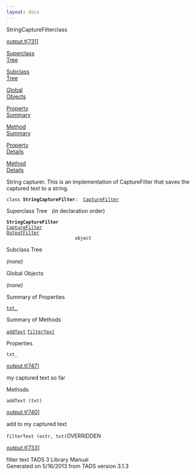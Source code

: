 ```yaml
---
layout: docs
---
```

<span class="title">StringCaptureFilter</span><span class="type">class</span>

[output.t](../file/output.t.html)\[[731](../source/output.t.html#731)\]

[Superclass  
Tree](#_SuperClassTree_)

[Subclass  
Tree](#_SubClassTree_)

[Global  
Objects](#_ObjectSummary_)

[Property  
Summary](#_PropSummary_)

[Method  
Summary](#_MethodSummary_)

[Property  
Details](#_Properties_)

[Method  
Details](#_Methods_)



String capturer. This is an implementation of CaptureFilter that saves
the captured text to a string.

`class `**`StringCaptureFilter`**` :   `[`CaptureFilter`](../object/CaptureFilter.html)



<span id="_SuperClassTree_"></span>



<span class="hdln">Superclass Tree</span>   (in declaration order)



**`StringCaptureFilter`**  
[`CaptureFilter`](../object/CaptureFilter.html)  
[`OutputFilter`](../object/OutputFilter.html)  
`                         object`  
<span id="_SubClassTree_"></span>



<span class="hdln">Subclass Tree</span>  



*(none)* <span id="_ObjectSummary_"></span>



<span class="hdln">Global Objects</span>  



*(none)* <span id="_PropSummary_"></span>



<span class="hdln">Summary of Properties</span>  



[`txt_`](#txt_)
<span id="_MethodSummary_"></span>



<span class="hdln">Summary of Methods</span>  



[`addText`](#addText) [`filterText`](#filterText)
<span id="_Properties_"></span>



<span class="hdln">Properties</span>  



<span id="txt_"></span>

`txt_`

[output.t](../file/output.t.html)\[[747](../source/output.t.html#747)\]



my captured text so far



<span id="_Methods_"></span>



<span class="hdln">Methods</span>  



<span id="addText"></span>

`addText (txt)`

[output.t](../file/output.t.html)\[[740](../source/output.t.html#740)\]



add to my captured text



<span id="filterText"></span>

`filterText (ostr, txt)`<span class="rem">OVERRIDDEN</span>

[output.t](../file/output.t.html)\[[733](../source/output.t.html#733)\]



filter text
TADS 3 Library Manual  
Generated on 5/16/2013 from TADS version 3.1.3


